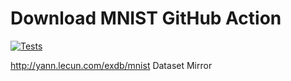 # Download MNIST GitHub Action

[![Tests](https://github.com/pytorch-ignite/download-mnist-github-action/actions/workflows/tests.yml/badge.svg)](https://github.com/pytorch-ignite/download-mnist-github-action/actions/workflows/tests.yml)

http://yann.lecun.com/exdb/mnist Dataset Mirror

